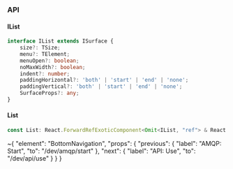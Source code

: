 

### API

#### IList

```ts
interface IList extends ISurface {
    size?: TSize;
    menu?: TElement;
    menuOpen?: boolean;
    noMaxWidth?: boolean;
    indent?: number;
    paddingHorizontal?: 'both' | 'start' | 'end' | 'none';
    paddingVertical?: 'both' | 'start' | 'end' | 'none';
    SurfaceProps?: any;
}
```

#### List

```ts
const List: React.ForwardRefExoticComponent<Omit<IList, "ref"> & React.RefAttributes<unknown>>;
```


~{
  "element": "BottomNavigation",
  "props": {
    "previous": {
      "label": "AMQP: Start",
      "to": "/dev/amqp/start"
    },
    "next": {
      "label": "API: Use",
      "to": "/dev/api/use"
    }
  }
}
